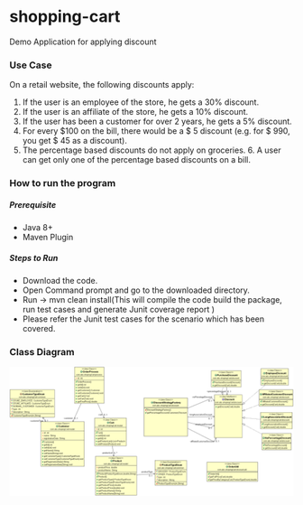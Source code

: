 # shopping-cart
Demo Application for applying discount

### Use Case
 On a retail website, the following discounts apply:
 1. If the user is an employee of the store, he gets a 30% discount.
 2. If the user is an affiliate of the store, he gets a 10% discount.
 3. If the user has been a customer for over 2 years, he gets a 5% discount. 
 4. For every $100 on the bill, there would be a $ 5 discount (e.g. for $ 990, you get $ 45 as a discount). 
 5. The percentage based discounts do not apply on groceries. 6. A user can get only one of the percentage based discounts on a bill. 

### How to run the program

##### Prerequisite
  * Java 8+
  * Maven Plugin 
  
##### Steps to Run
  * Download the code.
  * Open Command prompt and go to the downloaded directory.
  * Run -> mvn clean install(This will compile the code build the package, run test cases and generate Junit coverage report )
  * Please refer the Junit test cases for the scenario which has been covered.
  
### Class Diagram
![Class Diagram](src/main/resource/ClassDiagram.gif)
